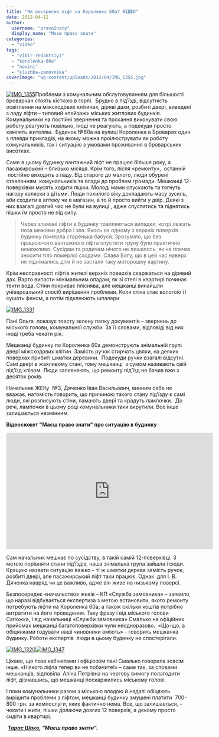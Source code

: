 ```yaml
---
title: "Чи воскресне ліфт на Короленка 60а? ВІДЕО"
date: 2012-04-12
author: 
  username: "pravoZnaty"
  display_name: "Маєш право знати"
categories: 
  - "video"
tags: 
  - "vibir-redaktsiyi"
  - "korolenka-60a"
  - "novini"
  - "sluzhba-zamovnika"
coverImage: "wp-content/uploads/2012/04/IMG_1355.jpg"
---
```


[![](https://mpz.brovary.org/wp-content/uploads/2012/04/IMG_1355.jpg "IMG_1355")](https://mpz.brovary.org/wp-content/uploads/2012/04/IMG_1355.jpg)Проблеми з комунальним обслуговуванням для більшості броварчан стоять кісткою в горлі.  Брудно в під’їзді, відсутність освітлення на міжсходових клітинах, діряві дахи, розбиті двері, виведені з ладу ліфти – типовий «пейзаж» міських житлових будинків.  Комунальники на постійні звернення та прохання виконувати свою роботу реагують повільно, іноді не реагують, а подекуди просто хамлять жителям.  Будинок №60а на вулиці Короленка в Броварах один з плеяди прикладів, на якому можна проілюструвати як роботу комунальників, так і ситуацію з умовами проживання в броварських висотках.

Саме в цьому будинку вантажний ліфт не працює більше року, а пасажирський – близько місяця. Крім того, після «ремонту»,  останній  постійно виходить з ладу. Від старого до малого, люди обурені ставленням  комунальників та влади до проблем громади. Мешканці 12-поверхівки мусять ходити пішки. Молоді мами спускають та тягнуть нагору коляски з дітьми. Люди похилого віку докладають масу зусиль, аби сходити в аптеку чи в магазин, а то й просто вийти у двір. Деякі з них взагалі довгий час не були на вулиці , адже спуститись та піднятись пішки їм просто не під силу.

> Через зламані ліфти в будинку трапляються випадки, котрі лежать поза межами добра і зла. Якось на одному з верхніх поверхів будинку померла старенька бабуся. Зрозуміло, що без працюючого вантажного ліфта спустити труну було практично неможливо. Сусідам та родичам нічого не лишалось, як на плечах зносити тіло померлої сходами. Слава Богу, що в цей час наверх не піднімались діти й не застали таку моторошну картину.

Крім несправності ліфтів жителі верхніх поверхів скаржаться на дірявий дах. Варто випасти мінімальним опадам, як зі стелі в квартирі починає текти вода. Стіни покриває пліснява, але мешканці винайшли універсальний спосіб вирішення проблеми. Коли стіна стає вологою її сушать феном, а потім підклеюють шпалери.

[![](https://mpz.brovary.org/wp-content/uploads/2012/04/IMG_1331.jpg "IMG_1331")](https://mpz.brovary.org/wp-content/uploads/2012/04/IMG_1331.jpg)

Пані Ольга  показує товсту зелену папку документів – звернень до міського голови, комунальної служби. За її словами, відповіді від них іноді треба чекати рік.

Мешканці будинку по Короленка 60а демонструють знімальній групі двері міжсходових клітин. Замість ручок стирчать цвяхи, на деяких поверхах прибиті шматки деревини.  Подекуди ручки взагалі відсутні. Самі двері в жахливому стані, тому мешканці  з сумом називають свій під’їзд хлівом. Люди запевняють, що ремонту під’їзд не бачив вже з десяток років.

Начальник ЖЕКу  №3, Дяченко Іван Васильович, винним себе не вважає, натомість говорить, що причиною такого стану під’їзду є самі люди, які розписують стіни, ламають двері та крадуть лампочки.  До речі, лампочки в цьому році комунальники таки вкрутили. Все інше залишається незмінним.

**Відеосюжет "Маєш право знати" про ситуацію в будинку**

<iframe src="http://www.youtube.com/embed/jgN93Vmqj6s" frameborder="0" width="560" height="315"></iframe>

Сам начальник мешкає по сусідству, в такій самій 12-поверхівці. З метою порівняти стани під’їздів, наша знімальна група зайшла і сюди. Кращою назвати ситуацію важко – ті ж шматки дерева замість ручок, розбиті двері, але пасажирський ліфт таки працює. Однак  для І. В. Дяченка навряд чи це важливо, адже він живе на низькому поверсі.

Безпосереднє «начальство» жеків – КП «Служба замовника» – заявило, що наразі відбувається експертиза з метою встановити, якого ремонту потребують ліфти на Короленка 60а, а також скільки коштів потрібно витратити на його проведення. Таку фразу і від міського голови Сапожка, і від начальниці «Служби замовника» Смалько на офіційних прийомах мешканці багатоповерхівки чули неодноразово.  «Що-що, а обіцянками годувати наші чиновники вміють» - говорить мешканка будинку. Роботи експертів  люди в цьому будинку не спостерігали.

[![](https://mpz.brovary.org/wp-content/uploads/2012/04/IMG_13201.jpg "IMG_1320")](https://mpz.brovary.org/wp-content/uploads/2012/04/IMG_13201.jpg)[![](https://mpz.brovary.org/wp-content/uploads/2012/04/IMG_1347.jpg "IMG_1347")](https://mpz.brovary.org/wp-content/uploads/2012/04/IMG_1347.jpg)[](https://mpz.brovary.org/wp-content/uploads/2012/04/IMG_1347.jpg)

Цікаво, що поза кабінетами і офіціозом пані Смалько говорила зовсім інше. «Ніякого ліфта тепер ви не побачите!» – саме так, за словами мешканців, відповіла  Аліна Петрівна на чергову вимогу полагодити ліфт, дізнавшись, що мешканці поскаржились міському голові.

І поки комунальники разом з міською владою й надалі обіцяють вирішити проблеми з ліфтом, мешканці будинку змушені платити  700-800 грн. за компослуги, яких фактично нема. Все, що залишається, – чекати і жити, пішки долаючи довгих 12 поверхів, а декому просто сидіти в квартирі.

 _**[Тарас Шако](https://mpz.brovary.org/author/kachor/), "Маєш право знати".**_

